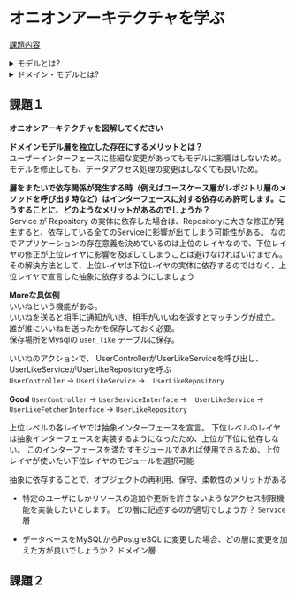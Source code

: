 # オニオンアーキテクチャを学ぶ 
[課題内容](https://airtable.com/appPxhCPFYGqqN9YU/tblVlFr2q4lIqDKYc/viwX8r6DpCRp80swL/recCneTjC0Ws8VVh1?blocks=hide)

<details>
<summary>モデルとは?</summary>
現実の世界で対象とする事象が起こる部分

具体例: 荷物管理に関する領域
</details><details>
<summary>ドメイン・モデルとは?</summary>
ソフトウェアを利用する人たちの「活動」と「関心事」の本質を簡潔に表したモノ。表現
</details>

## 課題１
**オニオンアーキテクチャを図解してください**

**ドメインモデル層を独立した存在にするメリットとは？**  
ユーザーインターフェースに些細な変更があってもモデルに影響はしないため。 
モデルを修正しても、データアクセス処理の変更はしなくても良いため。

**層をまたいで依存関係が発生する時（例えばユースケース層がレポジトリ層のメソッドを呼び出す時など）はインターフェースに対する依存のみ許可します。こうすることに、どのようなメリットがあるのでしょうか？**  
Service が Repository の実体に依存した場合は、Repositoryに大きな修正が発生すると、依存している全てのServiceに影響が出てしまう可能性がある。
なのでアプリケーションの存在意義を決めているのは上位のレイヤなので、下位レイヤの修正が上位レイヤに影響を及ぼしてしまうことは避けなければいけません。
その解決方法として、上位レイヤは下位レイヤの実体に依存するのではなく、上位レイヤで宣言した抽象に依存するようにしましょう


**Moreな具体例**  
いいねという機能がある。  
いいねを送ると相手に通知がいき、相手がいいねを返すとマッチングが成立。  
誰が誰にいいねを送ったかを保存しておく必要。  
保存場所をMysqlの `user_like` テーブルに保存。

いいねのアクションで、
UserControllerがUserLikeServiceを呼び出し、UserLikeServiceがUserLikeRepositoryを呼ぶ  
`UserController` → `UserLikeService` →　`UserLikeRepository`

**Good**
`UserController` → `UserServiceInterface` →　`UserLikeService` →　`UserLikeFetcherInterface` → `UserLikeRepository`  

上位レベルの各レイヤでは抽象インターフェースを宣言。
下位レベルのレイヤは抽象インターフェースを実装するようになったため、上位が下位に依存しない。
このインターフェースを満たすモジュールであれば使用できるため、上位レイヤが使いたい下位レイヤのモジュールを選択可能

抽象に依存することで、オブジェクトの再利用、保守、柔軟性のメリットがある

- 特定のユーザにしかリソースの追加や更新を許さないようなアクセス制限機能を実装したいとします。
どの層に記述するのが適切でしょうか？
`Service`層

- データベースをMySQLからPostgreSQL に変更した場合、どの層に変更を加えた方が良いでしょうか？
ドメイン層
## 課題２

